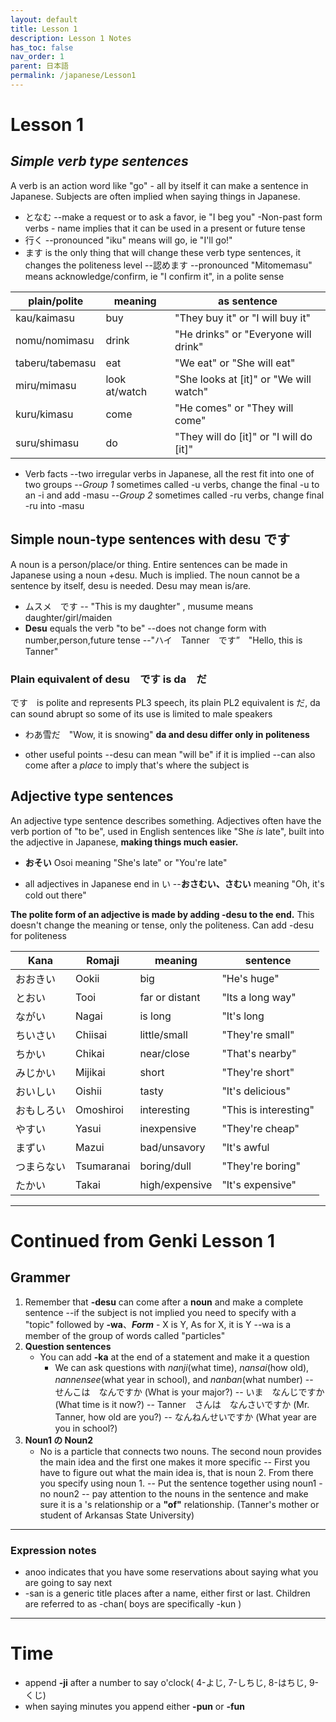 ```yaml
---
layout: default
title: Lesson 1
description: Lesson 1 Notes
has_toc: false
nav_order: 1
parent: 日本語
permalink: /japanese/Lesson1
---
```


# Lesson 1
## _Simple verb type sentences_


A verb is an action word like "go" - all by itself it can make a sentence in Japanese. Subjects are often implied when saying things in Japanese.

- となむ
--make a request or to ask a favor, ie "I beg you"
-Non-past form verbs - name implies that it can be used in a present or future tense 
- 行く
--pronounced "iku" means will go, ie "I'll go!"
- ます is the only thing that will change these verb type sentences, it changes the politeness level
--認めます
--pronounced "Mitomemasu" means acknowledge/confirm, ie "I confirm it", in a polite sense

| plain/polite | meaning | as sentence
| ------ | ------ | ----- 
| kau/kaimasu | buy | "They buy it" or "I will buy it" 
| nomu/nomimasu | drink | "He drinks" or "Everyone will drink"
| taberu/tabemasu | eat | "We eat" or "She will eat"
| miru/mimasu | look at/watch | "She looks at [it]" or "We will watch"
| kuru/kimasu | come | "He comes" or "They will come"
| suru/shimasu | do | "They will do [it]" or "I will do [it]"

- Verb facts
--two irregular verbs in Japanese, all the rest fit into one of two groups
--_Group 1_ sometimes called -u verbs, change the final -u to an -i and add -masu
--_Group 2_ sometimes called -ru verbs, change final -ru into -masu

## Simple noun-type sentences with desu です
A noun is a person/place/or thing. Entire sentences can be made in Japanese using a noun +desu. Much is implied. The noun cannot be a sentence by itself, desu is needed. Desu may mean 
is/are.

- ムスメ　です
-- "This is my daughter" , musume means daughter/girl/maiden
- **Desu** equals the verb "to be"
--does not change form with number,person,future tense
--"ハイ　Tanner　です”　"Hello, this is Tanner"

### Plain equivalent of desu　です is da　だ

です　is polite and represents PL3 speech, its plain PL2 equivalent is だ, da can sound abrupt so some of its use is limited to male speakers
 - わあ雪だ　"Wow, it is snowing"
**da and desu differ only in politeness**

- other useful points
--desu can mean "will be" if it is implied
--can also come after a _place_ to imply that's where the subject is

## Adjective type sentences
An adjective type sentence describes something. Adjectives often have the verb portion of "to be", used in English sentences like "She *is* late", built into the adjective in Japanese, 
**making things much easier.**
- **おそい** Osoi meaning "She's late" or "You're late"


- all adjectives in Japanese end in い
--**おさむい、さむい** meaning "Oh, it's cold out there"


**The polite form of an adjective is made by adding -desu to the end.** This doesn't change the meaning or tense, only the politeness. Can add -desu for politeness




| Kana | Romaji | meaning　| sentence
| ------ | ------ | ----- | ------
| おおきい | Ookii | big | "He's huge"
| とおい | Tooi| far or distant|"Its a long way"
| ながい | Nagai | is long | "It's long
| ちいさい| Chiisai | little/small | "They're small"
| ちかい | Chikai | near/close |  "That's nearby"
| みじかい | Mijikai | short | "They're short"
| おいしい | Oishii | tasty | "It's delicious"
| おもしろい| Omoshiroi | interesting | "This is interesting"
| やすい | Yasui | inexpensive | "They're cheap"
| まずい | Mazui | bad/unsavory | "It's awful
| つまらない | Tsumaranai| boring/dull | "They're boring"
| たかい| Takai | high/expensive | "It's expensive"

----

# Continued from Genki Lesson 1
## Grammer
1. Remember that __-desu__ can come after a __noun__ and make a complete sentence
--if the subject is not implied you need to specify with a "topic" followed by __-wa__、***Form*** - X is Y, As for X, it is Y
--wa is a member of the group of words called "particles"
2. __Question sentences__
    - You can add __-ka__ at the end of a statement and make it a question
        - We can ask questions with _nanji_(what time), _nansai_(how old), _nannensee_(what year in school), and _nanban_(what number)
    --　せんこは　なんですか (What is your major?)
    -- いま　なんじですか (What time is it now?)
    -- Tanner　さんは　なんさいですか (Mr. Tanner, how old are you?)
    -- なんねんせいですか (What year are you in school?)
3. __Noun1 の Noun2__
    - No is a particle that connects two nouns. The second noun provides the main idea and the first one makes it more specific
-- First you have to figure out what the main idea is, that is noun 2. From there you specify using noun 1.
-- Put the sentence together using noun1 -no noun2
-- pay attention to the nouns in the sentence and make sure it is a 's relationship or a __"of"__ relationship. (Tanner's mother or student of Arkansas State University)
---
### Expression notes
- anoo indicates that you have some reservations about saying what you are going to say next
- -san is a generic title places after a name, either first or last. Children are referred to as -chan( boys are specifically -kun )

___
# Time
- append __-ji__ after a number to say o'clock( 4-よじ, 7-しちじ, 8-はちじ, 9-くじ)
- when saying minutes you append either __-pun__ or __-fun__ 











